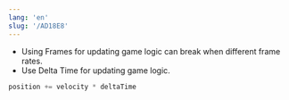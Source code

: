 ```yaml
---
lang: 'en'
slug: '/AD18E8'
---
```


- Using Frames for updating game logic can break when different frame rates.
- Use Delta Time for updating game logic.

```cpp
position += velocity * deltaTime
```

<head>
  <html lang="en-US"/>
</head>
